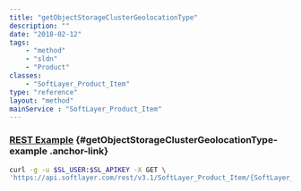 ```yaml
---
title: "getObjectStorageClusterGeolocationType"
description: ""
date: "2018-02-12"
tags:
    - "method"
    - "sldn"
    - "Product"
classes:
    - "SoftLayer_Product_Item"
type: "reference"
layout: "method"
mainService : "SoftLayer_Product_Item"
---
```


### [REST Example](#getObjectStorageClusterGeolocationType-example) <a href="/article/rest/"><i class="fas fa-question"></i></a> {#getObjectStorageClusterGeolocationType-example .anchor-link} 
```bash
curl -g -u $SL_USER:$SL_APIKEY -X GET \
'https://api.softlayer.com/rest/v3.1/SoftLayer_Product_Item/{SoftLayer_Product_ItemID}/getObjectStorageClusterGeolocationType'
```
